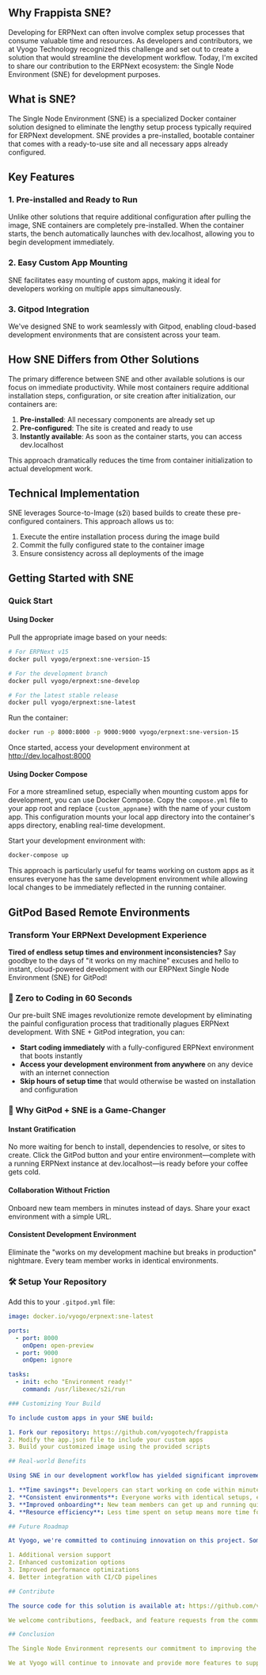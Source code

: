 ## Why Frappista SNE?

Developing for ERPNext can often involve complex setup processes that consume valuable time and resources. As developers and contributors, we at Vyogo Technology recognized this challenge and set out to create a solution that would streamline the development workflow. Today, I'm excited to share our contribution to the ERPNext ecosystem: the Single Node Environment (SNE) for development purposes.

## What is SNE?

The Single Node Environment (SNE) is a specialized Docker container solution designed to eliminate the lengthy setup process typically required for ERPNext development. SNE provides a pre-installed, bootable container that comes with a ready-to-use site and all necessary apps already configured.

## Key Features

### 1. Pre-installed and Ready to Run
Unlike other solutions that require additional configuration after pulling the image, SNE containers are completely pre-installed. When the container starts, the bench automatically launches with dev.localhost, allowing you to begin development immediately.

### 2. Easy Custom App Mounting
SNE facilitates easy mounting of custom apps, making it ideal for developers working on multiple apps simultaneously.

### 3. Gitpod Integration
We've designed SNE to work seamlessly with Gitpod, enabling cloud-based development environments that are consistent across your team.

## How SNE Differs from Other Solutions

The primary difference between SNE and other available solutions is our focus on immediate productivity. While most containers require additional installation steps, configuration, or site creation after initialization, our containers are:

1. **Pre-installed**: All necessary components are already set up
2. **Pre-configured**: The site is created and ready to use
3. **Instantly available**: As soon as the container starts, you can access dev.localhost

This approach dramatically reduces the time from container initialization to actual development work.

## Technical Implementation

SNE leverages Source-to-Image (s2i) based builds to create these pre-configured containers. This approach allows us to:

1. Execute the entire installation process during the image build
2. Commit the fully configured state to the container image
3. Ensure consistency across all deployments of the image

## Getting Started with SNE

### Quick Start

#### Using Docker

Pull the appropriate image based on your needs:

```bash
# For ERPNext v15
docker pull vyogo/erpnext:sne-version-15

# For the development branch
docker pull vyogo/erpnext:sne-develop

# For the latest stable release
docker pull vyogo/erpnext:sne-latest
```

Run the container:

```bash
docker run -p 8000:8000 -p 9000:9000 vyogo/erpnext:sne-version-15
```

Once started, access your development environment at http://dev.localhost:8000

#### Using Docker Compose

For a more streamlined setup, especially when mounting custom apps for development, you can use Docker Compose. Copy the `compose.yml` file to your app root and replace `{custom_appname}` with the name of your custom app. This configuration mounts your local app directory into the container's apps directory, enabling real-time development.

Start your development environment with:

```bash
docker-compose up
```
This approach is particularly useful for teams working on custom apps as it ensures everyone has the same development environment while allowing local changes to be immediately reflected in the running container.

## GitPod Based Remote Environments

### Transform Your ERPNext Development Experience

**Tired of endless setup times and environment inconsistencies?** Say goodbye to the days of "it works on my machine" excuses and hello to instant, cloud-powered development with our ERPNext Single Node Environment (SNE) for GitPod!

### 🚀 Zero to Coding in 60 Seconds

Our pre-built SNE images revolutionize remote development by eliminating the painful configuration process that traditionally plagues ERPNext development. With SNE + GitPod integration, you can:

- **Start coding immediately** with a fully-configured ERPNext environment that boots instantly
- **Access your development environment from anywhere** on any device with an internet connection
- **Skip hours of setup time** that would otherwise be wasted on installation and configuration

### 💪 Why GitPod + SNE is a Game-Changer

#### Instant Gratification
No more waiting for bench to install, dependencies to resolve, or sites to create. Click the GitPod button and your entire environment—complete with a running ERPNext instance at dev.localhost—is ready before your coffee gets cold.

#### Collaboration Without Friction
Onboard new team members in minutes instead of days. Share your exact environment with a simple URL.

#### Consistent Development Environment
Eliminate the "works on my development machine but breaks in production" nightmare. Every team member works in identical environments.

### 🛠️ Setup Your Repository

Add this to your `.gitpod.yml` file:

```yaml
image: docker.io/vyogo/erpnext:sne-latest

ports:
  - port: 8000
    onOpen: open-preview
  - port: 9000
    onOpen: ignore

tasks:
  - init: echo "Environment ready!"
    command: /usr/libexec/s2i/run

### Customizing Your Build

To include custom apps in your SNE build:

1. Fork our repository: https://github.com/vyogotech/frappista
2. Modify the app.json file to include your custom apps
3. Build your customized image using the provided scripts

## Real-world Benefits

Using SNE in our development workflow has yielded significant improvements:

1. **Time savings**: Developers can start working on code within minutes instead of hours
2. **Consistent environments**: Everyone works with identical setups, eliminating "works on my machine" issues
3. **Improved onboarding**: New team members can get up and running quickly
4. **Resource efficiency**: Less time spent on setup means more time for actual development

## Future Roadmap

At Vyogo, we're committed to continuing innovation on this project. Some features we're planning include:

1. Additional version support
2. Enhanced customization options
3. Improved performance optimizations
4. Better integration with CI/CD pipelines

## Contribute

The source code for this solution is available at: https://github.com/vyogotech/frappista

We welcome contributions, feedback, and feature requests from the community.

## Conclusion

The Single Node Environment represents our commitment to improving the developer experience in the ERPNext ecosystem. By eliminating setup time and providing a consistent, ready-to-use environment, we hope to boost productivity and lower the barrier to entry for ERPNext development.

We at Vyogo will continue to innovate and provide more features to support the ERPNext community.